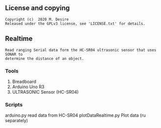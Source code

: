 ## License and copying

    Copyright (c)  2020 M. Desire
    Released under the GPLv3 license, see 'LICENSE.txt' for details.

## Realtime

    Read ranging Serial data form the HC-SR04 ultrasonic sensor that uses SONAR to 
    determine the distance of an object.
### Tools
 1. Breadboard
 2. Arduino Uno R3
 3. ULTRASONIC Sensor (HC-SR04)
 
### Scripts
arduino.py   read data from  HC-SR04
plotDataRealtime.py  Plot data (ru separately)

